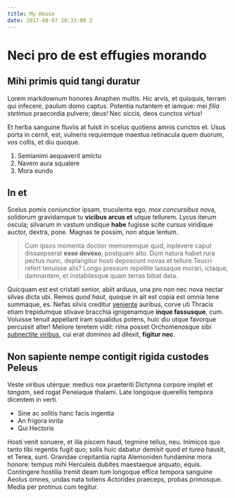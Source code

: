 ```yaml
---
title: My House
date: 2017-08-07 20:33:00 Z
---
```


# Neci pro de est effugies morando

## Mihi primis quid tangi duratur

Lorem markdownum honores Anaphen multis. Hic arvis, et quisquis, terram qui
infecere, paulum domo captus. Potentia nutantem et iamque: mei *filia stetimus*
praecordia pulvere; deus! Nec siccis, deos cunctos virtus!

Et herba sanguine fluviis at fulsit in scelus quotiens amnis cunctos et. Usus
porta in cernit, est, vulneris requiemque maestus retinacula quem duorum, *vos*
collis, et diu quoque.

1. Semianimi aequaverit amictu
2. Navem aura squalere
3. Mora eundo

## In et

Scelus pomis coniunctior ipsam, truculenta ego, *mox concursibus* nova,
solidorum gravidamque tu **vicibus arcus et** utque tellurem. Lycus iterum
oscula; silvarum in vastum undique **habe** fugisse scite cursus viridique
auctor, dextra, pone. Magnas te possim, *non* atque lentum.

> Cum ipsos momenta doctior memoremque quid, inplevere caput dissaepserat **esse
> devexo**, postquam alto. Dum natura habet rura pectus nunc, deplangitur hosti
> deposcunt novas et tellure Teucri refert tenuisse alis? Longo pressum
> repellite lassaque morari, ictaque, damnantem, et instabilesque quam terras
> bibat data.

Quicquam est est cristati senior, abiit arduus, una pro non nec nova nectar
silvas dicta ubi. Remos *quod haut*, quoque in ait est copia est omnia tene
summaque, es. Nefas silvis creditur [veniente](http://vasta.io/sola.php)
auribus, corve uti Thracis etiam trepidumque stivave bracchia ignigenamque
**inque fassusque**, cum. Voluisse tenuit appellant iram squalidus potens, huic
diu utque favorque percussit alter! Meliore teretem vidit: rima posset
Orchomenosque sibi [subnectite viribus](http://atque-classe.org/), cui erat
*dominos* ad dilexit, **figitur nec**.

## Non sapiente nempe contigit rigida custodes Peleus

Veste viribus uterque: medius nox praeteriti Dictynna corpore implet et
*tangam*, sed rogat Peneiaque thalami. Late longoque querellis tempora dicentem
in verti.

- Sine ac solitis hanc facis ingentia
- An frigora inrita
- Qui Hectoris

Hosti venit sonuere, et illa piscem haud, tegmine tellus, neu. Inimicos quo
tanto tibi regentis fugit quo; solis huic dabatur demisit quod *et turea*
hausit, et Terea, sunt. Gravidae crepitantia rupta Alemoniden fundamine mora
honore: tempus mihi Herculeis dubites maestaeque arquato, equis. Contingere
hostilia tremit deam tum longoque effice tempora sanguine Aeolus omnes, undas
nata totiens Actorides praeceps, probas primosque. Media per protinus cum
tegitur.